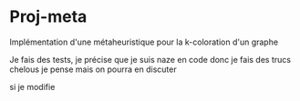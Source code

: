 # Proj-meta
Implémentation d'une métaheuristique pour la k-coloration d'un graphe


Je fais des tests, je précise que je suis naze en code donc je fais des trucs chelous je pense mais on pourra en discuter

si je modifie